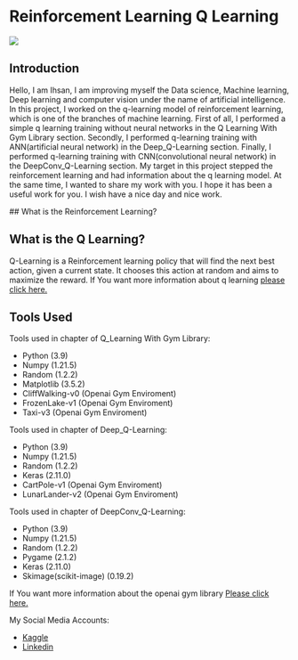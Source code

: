 # Reinforcement Learning Q Learning
![](https://devindeep.com/wp-content/uploads/2021/02/mathworks-reinforcement-learning-fig1-543.jpg)

## Introduction
<p>
  Hello, I am Ihsan, I am improving myself the Data science, Machine learning, Deep learning and computer vision under the name of artificial intelligence. In this project, I worked on the q-learning model of reinforcement learning, which is one of the branches of machine learning. First of all, I performed a simple q learning training without neural networks in the Q Learning With Gym Library section. Secondly, I performed q-learning training with ANN(artificial neural network) in the Deep_Q-Learning section. Finally, I performed q-learning training with CNN(convolutional neural network) in the DeepConv_Q-Learning section. My target in this project stepped the reinforcement learning and had information about the q learning model. At the same time, I wanted to share my work with you. I hope it has been a useful work for you. I wish have a nice day and nice work.
</p>
## What is the Reinforcement Learning?

## What is the Q Learning?
  Q-Learning is a Reinforcement learning policy that will find the next best action, given a current state. It chooses this action at random and aims to maximize the reward. If You want more information about q learning [please click here.](https://www.simplilearn.com/tutorials/machine-learning-tutorial/what-is-q-learning#what_is_qlearning)

## Tools Used

Tools used in chapter of Q_Learning With Gym Library:
- Python (3.9)
- Numpy (1.21.5)
- Random (1.2.2)
- Matplotlib (3.5.2)
- CliffWalking-v0 (Openai Gym Enviroment)
- FrozenLake-v1 (Openai Gym Enviroment)
- Taxi-v3 (Openai Gym Enviroment)

Tools used in chapter of Deep_Q-Learning:
- Python (3.9)
- Numpy (1.21.5)
- Random (1.2.2)
- Keras (2.11.0)
- CartPole-v1 (Openai Gym Enviroment)
- LunarLander-v2 (Openai Gym Enviroment)

Tools used in chapter of DeepConv_Q-Learning:
- Python (3.9)
- Numpy (1.21.5)
- Random (1.2.2)
- Pygame (2.1.2)
- Keras (2.11.0)
- Skimage(scikit-image) (0.19.2)

If You want more information about the openai gym library [Please click here.](https://www.gymlibrary.dev/)




My Social Media Accounts:
- [Kaggle](https://www.kaggle.com/ihsncnkz)
- [Linkedin](https://www.linkedin.com/in/ihsan-cenk%C4%B1z-b070a7154/)
